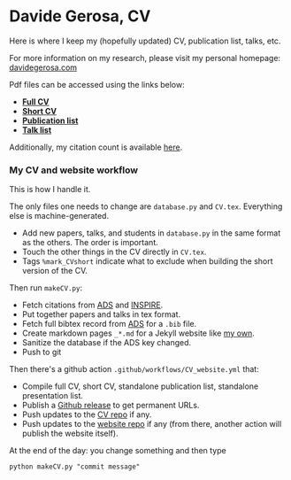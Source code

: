 # Davide Gerosa, CV
Here is where I keep my (hopefully updated) CV, publication list, talks, etc.

For more information on my research, please visit my personal homepage: [davidegerosa.com](https://davidegerosa.com)

Pdf files can be accessed using the links below:

- [**Full CV**](https://github.com/dgerosa/CV/releases/latest/download/DavideGerosa_fullCV.pdf)
- [**Short CV**](https://github.com/dgerosa/CV/releases/latest/download/DavideGerosa_shortCV.pdf)
- [**Publication list**](https://github.com/dgerosa/CV/releases/latest/download/DavideGerosa_publist.pdf)
- [**Talk list**](https://github.com/dgerosa/CV/releases/latest/download/DavideGerosa_talklist.pdf)

Additionally, my citation count is available [here](https://davidegerosa.com/citations).



### My CV and website workflow

This is how I handle it. 

The only files one needs to change are `database.py` and `CV.tex`. Everything else is machine-generated.

- Add new papers, talks, and students in `database.py` in the same format as the others. The order is important.
- Touch the other things in the CV directly in `CV.tex`.
- Tags `%mark_CVshort` indicate what to exclude when building the short version of the CV.

Then run `makeCV.py`:

- Fetch citations from [ADS](https://davidegerosa.com/myads) and [INSPIRE](https://davidegerosa.com/myinspire).
- Put together papers and talks in tex format.
- Fetch full bibtex record from [ADS](https://davidegerosa.com/myads) for a `.bib` file.
- Create markdown pages `_*.md` for a Jekyll website like [my own](https://davidegerosa.com).
- Sanitize the database if the ADS key changed.
- Push to git

Then there's a github action `.github/workflows/CV_website.yml` that:

- Compile full CV, short CV, standalone publication list, standalone presentation list.
- Publish a [Github release](https://github.com/dgerosa/CV/releases) to get permanent URLs.
- Push updates to the [CV repo](https://github.com/dgerosa/CV) if any.
- Push updates to the [website repo](https://github.com/dgerosa/website) if any (from there, another action will publish the website itself).

At the end of the day: you change something and then type
```shell
python makeCV.py "commit message"
```
